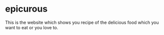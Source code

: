 # epicurous
This is the website which shows you recipe of the delicious food which you want to eat or you love to.
